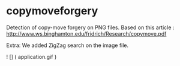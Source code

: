 # copymoveforgery
Detection of copy-move forgery on PNG files. Based on this article : http://www.ws.binghamton.edu/fridrich/Research/copymove.pdf

Extra: We added ZigZag search on the image file. 

! [] ( application.gif )
